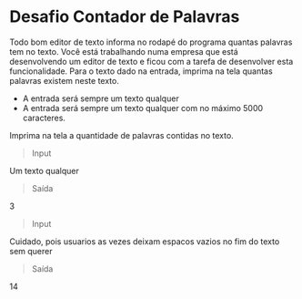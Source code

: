 # Desafio Contador de Palavras

Todo bom editor de texto informa no rodapé do programa quantas palavras tem no texto. Você está trabalhando numa empresa que está desenvolvendo um editor de texto e ficou com a tarefa de desenvolver esta funcionalidade. Para o texto dado na entrada, imprima na tela quantas palavras existem neste texto.

* A entrada será sempre um texto qualquer
* A entrada será sempre um texto qualquer com no máximo 5000 caracteres.

Imprima na tela a quantidade de palavras contidas no texto.

> Input 

Um texto qualquer

> Saída

3

> Input 

Cuidado, pois usuarios as vezes deixam espacos vazios no fim do texto sem querer 

> Saída

14
